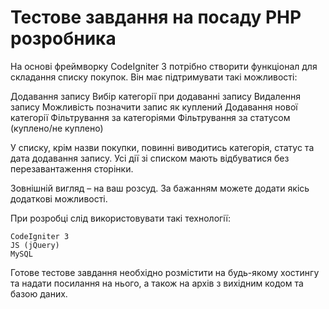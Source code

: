 # Тестове завдання на посаду PHP розробника

На основі фреймворку CodeIgniter 3 потрібно створити функціонал для складання
списку покупок. Він має підтримувати такі можливості:

Додавання запису
Вибір категорії при додаванні запису
Видалення запису
Можливість позначити запис як куплений
Додавання нової категорії
Фільтрування за категоріями
Фільтрування за статусом (куплено/не куплено)

У списку, крім назви покупки, повинні виводитись категорія, статус та дата
додавання запису. Усі дії зі списком мають відбуватися без перезавантаження
сторінки.

Зовнішній вигляд – на ваш розсуд. За бажанням можете додати якісь додаткові
можливості.

При розробці слід використовувати такі технології:

```
CodeIgniter 3
JS (jQuery)
MySQL
```
Готове тестове завдання необхідно розмістити на будь-якому хостингу та надати
посилання на нього, а також на архів з вихідним кодом та базою даних.
